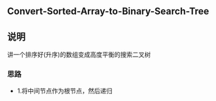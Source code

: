 ## Convert-Sorted-Array-to-Binary-Search-Tree

## 说明
讲一个排序好(升序)的数组变成高度平衡的搜索二叉树

### 思路

* 1.将中间节点作为根节点，然后递归